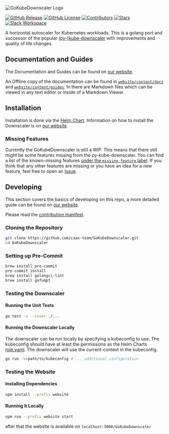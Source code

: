 ![GoKubeDownscaler Logo](./logo/kubedownscaler-name-light.svg)

<!-- markdownlint-disable line-length -->

<a target="_blank" href="/../../releases/" title="GitHub Release"><img alt="GitHub Release" src="https://img.shields.io/github/v/release/caas-team/GoKubeDownscaler?style=flat"></a>
<a target="_blank" href="./LICENSE" title="GitHub License"><img alt="GitHub License" src="https://img.shields.io/github/license/caas-team/GoKubeDownscaler?style=flat"></a>
<a target="_blank" href="/../../graphs/contributors" title="Contributors"><img alt="Contributors" src="https://img.shields.io/github/contributors/caas-team/GoKubeDownscaler?style=flat"></a>
<a target="_blank" href="/../../stargazers" title="Stars"><img alt="Stars" src="https://img.shields.io/github/stars/caas-team/GoKubeDownscaler?style=flat"></a>
<a target="_blank" href="https://inviter.co/kube-downscaler" title="Slack Workspace"><img alt="Slack Workspace" src="https://img.shields.io/badge/slack-kube--downscaler-dark_green?style=flat&logo=slack"></a>

<!-- markdownlint-enable line-length -->

A horizontal autoscaler for Kubernetes workloads.
This is a golang port and successor of the popular [(py-)kube-downscaler](https://github.com/caas-team/py-kube-downscaler)
with improvements and quality of life changes.

## Documentation and Guides

The Documentation and Guides can be found on [our website](https://caas-team.github.io/GoKubeDownscaler).

An Offline copy of the documentation can be found in [`website/content/docs`](./website/content/docs) and [`website/content/guides`](./website/content/guides).
In there are Markdown files which can be viewed in any text editor or inside of a Markdown Viewer.

## Installation

Installation is done via the [Helm Chart](./deployments/chart/).
Information on how to install the Downscaler is on [our website](https://caas-team.github.io/GoKubeDownscaler/guides/getting-started/installation).

### Missing Features

Currently the GoKubeDownscaler is still a WIP.
This means that there still might be some features missing from the py-kube-downscaler.
You can find a list of the known-missing features [under the `missing feature` label](/../../labels/missing%20feature).
If you think that any other features are missing or you have an idea for a new feature, feel free to open an [Issue](/../../issues/).

## Developing

This section covers the basics of developing on this repo, a more detailed guide can be found on [our website](https://caas-team.github.io/GoKubeDownscaler/guides/developing).

Please read the [contribution manifest](./CONTRIBUTING.md).

### Cloning the Repository

```bash
git clone https://github.com/caas-team/GoKubeDownscaler.git
cd GoKubeDownscaler
```

### Setting up Pre-Commit

```bash
brew install pre-commit
pre-commit install
brew install golangci-lint
brew install gofumpt
```

### Testing the Downscaler

#### Running the Unit Tests

```bash
go test -v --cover ./...
```

#### Running the Downscaler Locally

The downscaler can be run locally by specifying a kubeconfig to use.
The kubeconfig should have at least the permissions as the Helm Charts [role.yaml](./deployments/chart/templates/role.yaml).
The downscaler will use the current-context in the kubeconfig.

```bash
go run -k=path/to/kubeconfig # ... additional configuration
```

### Testing the Website

#### Installing Dependencies

```bash
npm install --prefix website
```

#### Running It Locally

```bash
npm run --prefix website start
```

after that the website is available on `localhost:3000/GoKubeDownscaler`
